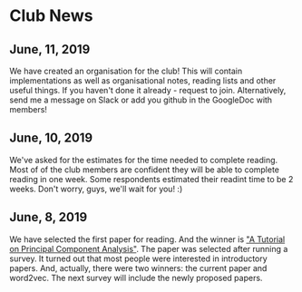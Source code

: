 # Club News

## June, 11, 2019

We have created an organisation for the club! This will contain implementations as well as organisational notes, reading lists and other
useful things. If you haven't done it already - request to join. Alternatively, send me a message on Slack or add you github in the GoogleDoc with members!

## June, 10, 2019

We've asked for the estimates for the time needed to complete reading. Most of of the club members are confident they will be able to complete reading in one week. Some respondents estimated their readint time to be 2 weeks. Don't worry, guys, we'll wait for you! :) 

## June, 8, 2019 

We have selected the first paper for reading. And the winner is ["A Tutorial on Principal Component Analysis"](https://arxiv.org/pdf/1404.1100.pdf).
The paper was selected after running a survey. It turned out that most people were interested in introductory papers. And, actually, there were two winners: the current paper and word2vec. The next survey will include the newly proposed papers. 
